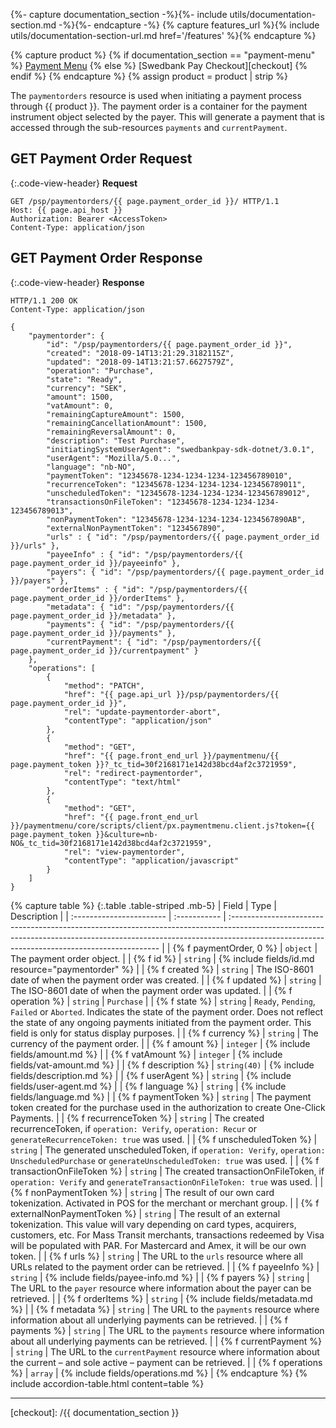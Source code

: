 {%- capture documentation_section -%}{%- include utils/documentation-section.md -%}{%- endcapture -%}
{% capture features_url %}{% include utils/documentation-section-url.md href='/features' %}{% endcapture %}

{% capture product %}
    {% if documentation_section == "payment-menu" %}
        [Payment Menu][payment-menu]
    {% else %}
        [Swedbank Pay Checkout][checkout]
    {% endif %}
{% endcapture %}
{% assign product = product | strip %}

The `paymentorders` resource is used when initiating a payment process through
{{ product }}. The payment order is a container for the payment instrument
object selected by the payer. This will generate a payment that is accessed
through the sub-resources `payments` and `currentPayment`.

## GET Payment Order Request

{:.code-view-header}
**Request**

```http
GET /psp/paymentorders/{{ page.payment_order_id }}/ HTTP/1.1
Host: {{ page.api_host }}
Authorization: Bearer <AccessToken>
Content-Type: application/json
```

## GET Payment Order Response

{:.code-view-header}
**Response**

```http
HTTP/1.1 200 OK
Content-Type: application/json

{
    "paymentorder": {
        "id": "/psp/paymentorders/{{ page.payment_order_id }}",
        "created": "2018-09-14T13:21:29.3182115Z",
        "updated": "2018-09-14T13:21:57.6627579Z",
        "operation": "Purchase",
        "state": "Ready",
        "currency": "SEK",
        "amount": 1500,
        "vatAmount": 0,
        "remainingCaptureAmount": 1500,
        "remainingCancellationAmount": 1500,
        "remainingReversalAmount": 0,
        "description": "Test Purchase",
        "initiatingSystemUserAgent": "swedbankpay-sdk-dotnet/3.0.1",
        "userAgent": "Mozilla/5.0...",
        "language": "nb-NO",
        "paymentToken": "12345678-1234-1234-1234-123456789010",
        "recurrenceToken": "12345678-1234-1234-1234-123456789011",
        "unscheduledToken": "12345678-1234-1234-1234-123456789012",
        "transactionsOnFileToken": "12345678-1234-1234-1234-123456789013",
        "nonPaymentToken": "12345678-1234-1234-1234-1234567890AB",
        "externalNonPaymentToken": "1234567890",
        "urls" : { "id": "/psp/paymentorders/{{ page.payment_order_id }}/urls" },
        "payeeInfo" : { "id": "/psp/paymentorders/{{ page.payment_order_id }}/payeeinfo" },
        "payers": { "id": "/psp/paymentorders/{{ page.payment_order_id }}/payers" },
        "orderItems" : { "id": "/psp/paymentorders/{{ page.payment_order_id }}/orderItems" },
        "metadata": { "id": "/psp/paymentorders/{{ page.payment_order_id }}/metadata" },
        "payments": { "id": "/psp/paymentorders/{{ page.payment_order_id }}/payments" },
        "currentPayment": { "id": "/psp/paymentorders/{{ page.payment_order_id }}/currentpayment" }
    },
    "operations": [
        {
            "method": "PATCH",
            "href": "{{ page.api_url }}/psp/paymentorders/{{ page.payment_order_id }}",
            "rel": "update-paymentorder-abort",
            "contentType": "application/json"
        },
        {
            "method": "GET",
            "href": "{{ page.front_end_url }}/paymentmenu/{{ page.payment_token }}?_tc_tid=30f2168171e142d38bcd4af2c3721959",
            "rel": "redirect-paymentorder",
            "contentType": "text/html"
        },
        {
            "method": "GET",
            "href": "{{ page.front_end_url }}/paymentmenu/core/scripts/client/px.paymentmenu.client.js?token={{ page.payment_token }}&culture=nb-NO&_tc_tid=30f2168171e142d38bcd4af2c3721959",
            "rel": "view-paymentorder",
            "contentType": "application/javascript"
        }
    ]
}
```

{% capture table %}
{:.table .table-striped .mb-5}
| Field                    | Type         | Description                                                                                                                                                                                                               |
| :----------------------- | :----------- | :------------------------------------------------------------------------------------------------------------------------------------------------------------------------------------------------------------------------ |
| {% f paymentOrder, 0 %}           | `object`     | The payment order object.                                                                                                                                                                                                 |
| {% f id %}             | `string`     | {% include fields/id.md resource="paymentorder" %}                                                                                                                                                             |
| {% f created %}        | `string`     | The ISO-8601 date of when the payment order was created.                                                                                                                                                                  |
| {% f updated %}        | `string`     | The ISO-8601 date of when the payment order was updated.                                                                                                                                                                  |
| {% f operation %}      | `string`     | `Purchase`                                                                                                                                                                                                                |
| {% f state %}          | `string`     | `Ready`, `Pending`, `Failed` or `Aborted`. Indicates the state of the payment order. Does not reflect the state of any ongoing payments initiated from the payment order. This field is only for status display purposes. |
| {% f currency %}       | `string`     | The currency of the payment order.                                                                                                                                                                                        |
| {% f amount %}         | `integer`    | {% include fields/amount.md %}                                                                                                                                                                                 |
| {% f vatAmount %}      | `integer`    | {% include fields/vat-amount.md %}                                                                                                                                                                              |
| {% f description %}    | `string(40)` | {% include fields/description.md %}                                                                                                                        |
| {% f userAgent %}      | `string`     | {% include fields/user-agent.md %}                                                                                                                        |
| {% f language %}       | `string`     | {% include fields/language.md %}                                                                                                                                                  |
| {% f paymentToken %}   | `string`     | The payment token created for the purchase used in the authorization to create One-Click Payments.                                                          |
| {% f recurrenceToken %}      | `string`     | The created recurrenceToken, if `operation: Verify`, `operation: Recur` or `generateRecurrenceToken: true` was used.                                                                                                                                                                  |
| {% f unscheduledToken %}     | `string`     | The generated unscheduledToken, if `operation: Verify`, `operation: UnscheduledPurchase` or `generateUnscheduledToken: true` was used.                                                                                                                                                                  |
| {% f transactionOnFileToken %}     | `string`     | The created transactionOnFileToken, if `operation: Verify` and `generateTransactionOnFileToken: true` was used.                                                                                                                                                                  |
| {% f nonPaymentToken %}         | `string`     | The result of our own card tokenization. Activated in POS for the merchant or merchant group.                                                                                                                                                                                                     |
| {% f externalNonPaymentToken %} | `string`     | The result of an external tokenization. This value will vary depending on card types, acquirers, customers, etc. For Mass Transit merchants, transactions redeemed by Visa will be populated with PAR. For Mastercard and Amex, it will be our own token. |
| {% f urls %}           | `string`     | The URL to the `urls` resource where all URLs related to the payment order can be retrieved.                                                                                                                              |
| {% f payeeInfo %}      | `string`     | {% include fields/payee-info.md %}                                                                                                          |
| {% f payers %}         | `string`     | The URL to the `payer` resource where information about the payer can be retrieved.                                                                                                                |
| {% f orderItems %}     | `string`     | {% include fields/metadata.md %}                                                                                                                            |
| {% f metadata %}       | `string`     | The URL to the `payments` resource where information about all underlying payments can be retrieved.                                                                                                                      |
| {% f payments %}       | `string`     | The URL to the `payments` resource where information about all underlying payments can be retrieved.                                                                                                                      |
| {% f currentPayment %} | `string`     | The URL to the `currentPayment` resource where information about the current – and sole active – payment can be retrieved.                                                                                                |
| {% f operations %}     | `array`      | {% include fields/operations.md %}                                                                                             |
{% endcapture %}
{% include accordion-table.html content=table %}

-----------------------------------------
[payment-menu]: /payment-menu
[checkout]: /{{ documentation_section }}
